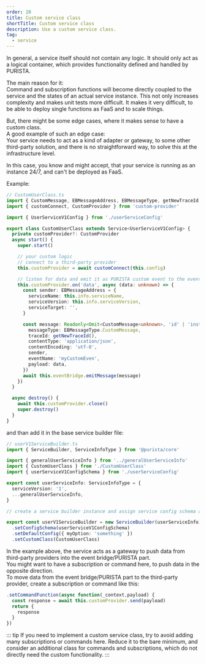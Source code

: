 ```yaml
---
order: 20
title: Custom service class
shortTitle: Custom service class
description: Use a custom service class.
tag:
  - service
---
```


In general, a service itself should not contain any logic. It should only act as a logical container, which provides functionality defined and handled by PURISTA.

The main reason for it:  
Command and subscription functions will become directly coupled to the service and the states of an actual service instance. This not only increases complexity and makes unit tests more difficult. It makes it very difficult, to be able to deploy single functions as FaaS and to scale things.

But, there might be some edge cases, where it makes sense to have a custom class.  
A good example of such an edge case:  
Your service needs to act as a kind of adapter or gateway, to some other third-party solution, and there is no straightforward way, to solve this at the infrastructure level.

In this case, you know and might accept, that your service is running as an instance 24/7, and can't be deployed as FaaS.

Example:

```typescript
// CustomUserClass.ts
import { CustomMessage, EBMessageAddress, EBMessageType, getNewTraceId, Service } from '@purista/core'
import { customConnect, CustomProvider } from 'custom-provider'

import { UserServiceV1Config } from './userServiceConfig'

export class CustomUserClass extends Service<UserServiceV1Config> {
  private customProvider?: CustomProvider
  async start() {
    super.start()

    // your custom logic
    // connect to a third-party provider
    this.customProvider = await customConnect(this.config)

    // listen for data and emit it as PURISTA custom event to the event bridge
    this.customProvider.on('data', async (data: unknown) => {
      const sender: EBMessageAddress = {
        serviceName: this.info.serviceName,
        serviceVersion: this.info.serviceVersion,
        serviceTarget: '',
      }

      const message: Readonly<Omit<CustomMessage<unknown>, 'id' | 'instanceId' | 'timestamp'>> = Object.freeze({
        messageType: EBMessageType.CustomMessage,
        traceId: getNewTraceId(),
        contentType: 'application/json',
        contentEncoding: 'utf-8',
        sender,
        eventName: 'myCustomEven',
        payload: data,
      })
      await this.eventBridge.emitMessage(message)
    })
  }

  async destroy() {
    await this.customProvider.close()
    super.destroy()
  }
}
```

and than add it in the base service builder file:

```typescript
// userV1ServiceBuilder.ts
import { ServiceBuilder, ServiceInfoType } from '@purista/core'

import { generalUserServiceInfo } from '../generalUserServiceInfo'
import { CustomUserClass } from './CustomUserClass'
import { userServiceV1ConfigSchema } from './userServiceConfig'

export const userServiceInfo: ServiceInfoType = {
  serviceVersion: '1',
  ...generalUserServiceInfo,
}

// create a service builder instance and assign service config schema and default config.

export const userV1ServiceBuilder = new ServiceBuilder(userServiceInfo)
  .setConfigSchema(userServiceV1ConfigSchema)
  .setDefaultConfig({ myOption: 'something' })
  .setCustomClass(CustomUserClass)
```

In the example above, the service acts as a gateway to push data from third-party providers into the event bridge/PURISTA part.  
You might want to have a subscription or command here, to push data in the opposite direction.  
To move data from the event bridge/PURISTA part to the third-party provider, create a subscription or command like this:

```typescript
.setCommandFunction(async function(_context,payload) {
  const response = await this.customProvider.send(payload)
  return {
    response
  }
})

```

::: tip
If you need to implement a custom service class, try to avoid adding many subscriptions or commands here.
Reduce it to the bare minimum, and consider an additional class for commands and subscriptions, which do not directly need the custom functionality.
:::
